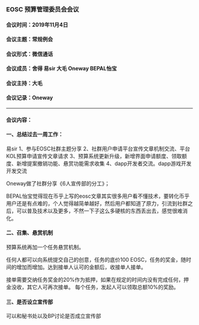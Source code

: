 ### EOSC 预算管理委员会会议
#### 会议时间：2019年11月4日
#### 会议主题：常规例会
#### 会议形式：微信通话
#### 会议成员：舍得 易sir 大毛 Oneway BEPAL怡宝
#### 会议主持：大毛
#### 会议记录：Oneway

---

#### 会议内容：


#### 一、总结过去一周工作：
易sir
1、参与EOSC社群主题分享
2、社群用户申请平台宣传文章机制交流、平台KOL预算申请宣传文章请求
3、预算系统更新升级，新增界面申请额度、领取额度、新增提案撤销功能、悬赏功能需求收集
4、dapp开发者交流。dapp游戏开发开发交流
 
Oneway做了社群分享《6人宣传部的分工》；
 
BEPAL怡宝觉得现在币乎上写的eosc文章其实很多用户看不懂技术，要转化币乎用户还是有点难的，个人觉得越简单越好，然后用户都知道了原力，引流到社群之后，可以普及技术以及更多，不然一下子这么多硬核的东西丢出去，感觉很难消化。
 
#### 二、召集、悬赏机制
 
预算系统再加一个任务悬赏机制。
 
任何人都可以向系统提交自己的创意，任务的底价100 EOSC，任务的奖金，随时间的增加而增加。达到接单人认可的金额后，收接单人接单。
 
接单需要交纳任务奖金的20%作为抵押，如果在规定的时间内没有完成任何，押金没收，其它人可再次接单。
每个任务，发起人可以领取总额10%的奖励。
 
#### 三、是否设立宣传部
 
可以和秘书处以及BP讨论是否成立宣传部
